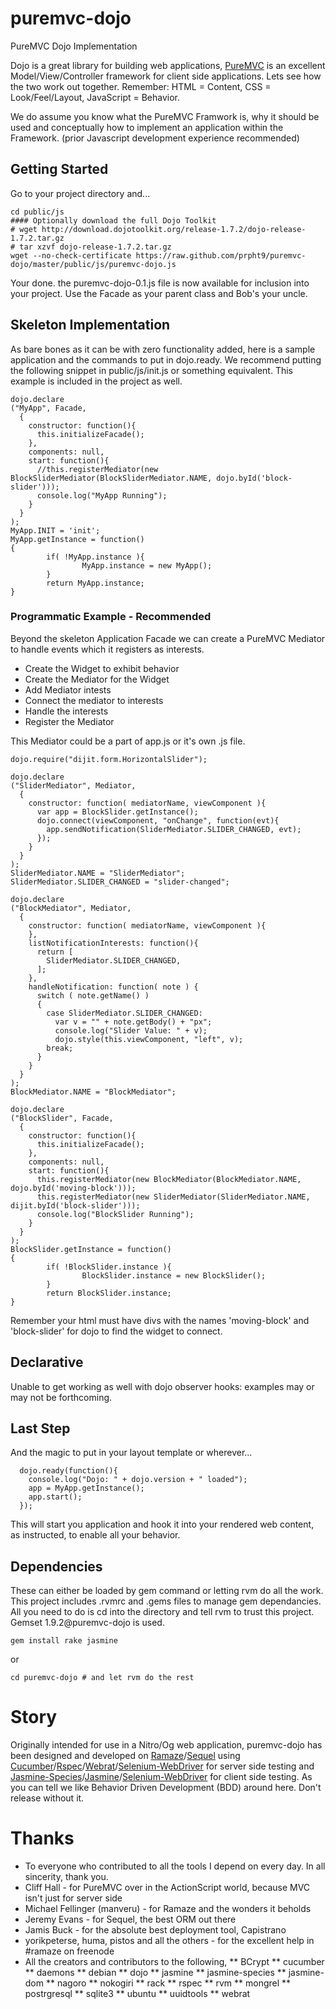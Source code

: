 puremvc-dojo
============

PureMVC Dojo Implementation

Dojo is a great library for building web applications, [PureMVC](http://puremvc.org/) is an excellent Model/View/Controller framework for client side applications. Lets see how the two work out together.  Remember: HTML = Content, CSS = Look/Feel/Layout, JavaScript = Behavior.

We do assume you know what the PureMVC Framwork is, why it should be used and conceptually how to implement an application within the Framework. (prior Javascript development experience recommended)

Getting Started
---------------

Go to your project directory and...

````````````````````````````````````````````````````````````````````````````````
cd public/js
#### Optionally download the full Dojo Toolkit
# wget http://download.dojotoolkit.org/release-1.7.2/dojo-release-1.7.2.tar.gz
# tar xzvf dojo-release-1.7.2.tar.gz
wget --no-check-certificate https://raw.github.com/prpht9/puremvc-dojo/master/public/js/puremvc-dojo.js
````````````````````````````````````````````````````````````````````````````````

Your done. the puremvc-dojo-0.1.js file is now available for inclusion into your project. Use the Facade as your parent class and Bob's your uncle.

Skeleton Implementation 
-----------------------

As bare bones as it can be with zero functionality added, here is a sample application and the commands to put in dojo.ready. We recommend putting the following snippet in public/js/init.js or something equivalent. This example is included in the project as well.

````````````````````````````````````````````````````````````````````````````````
dojo.declare
("MyApp", Facade,
  {
    constructor: function(){
      this.initializeFacade();
    },
    components: null,
    start: function(){
      //this.registerMediator(new BlockSliderMediator(BlockSliderMediator.NAME, dojo.byId('block-slider')));
      console.log("MyApp Running");
    }
  }
);
MyApp.INIT = 'init';
MyApp.getInstance = function()
{
        if( !MyApp.instance ){
                MyApp.instance = new MyApp();
        }
        return MyApp.instance;
}
````````````````````````````````````````````````````````````````````````````````

### Programmatic Example - Recommended

Beyond the skeleton Application Facade we can create a PureMVC Mediator to handle events which it registers as interests.

* Create the Widget to exhibit behavior
* Create the Mediator for the Widget
* Add Mediator intests
* Connect the mediator to interests
* Handle the interests
* Register the Mediator

This Mediator could be a part of app.js or it's own .js file.

````````````````````````````````````````````````````````````````````````````````
dojo.require("dijit.form.HorizontalSlider");

dojo.declare
("SliderMediator", Mediator,
  {
    constructor: function( mediatorName, viewComponent ){
      var app = BlockSlider.getInstance();
      dojo.connect(viewComponent, "onChange", function(evt){
        app.sendNotification(SliderMediator.SLIDER_CHANGED, evt);
      });
    }
  } 
);
SliderMediator.NAME = "SliderMediator";
SliderMediator.SLIDER_CHANGED = "slider-changed";

dojo.declare
("BlockMediator", Mediator,
  {
    constructor: function( mediatorName, viewComponent ){
    },
    listNotificationInterests: function(){
      return [
        SliderMediator.SLIDER_CHANGED,
      ];
    },
    handleNotification: function( note ) {
      switch ( note.getName() )
      {
        case SliderMediator.SLIDER_CHANGED:
          var v = "" + note.getBody() + "px";
          console.log("Slider Value: " + v);
          dojo.style(this.viewComponent, "left", v);
        break;
      }
    } 
  } 
);
BlockMediator.NAME = "BlockMediator";

dojo.declare
("BlockSlider", Facade,
  {
    constructor: function(){
      this.initializeFacade();
    },
    components: null,
    start: function(){
      this.registerMediator(new BlockMediator(BlockMediator.NAME, dojo.byId('moving-block')));
      this.registerMediator(new SliderMediator(SliderMediator.NAME, dijit.byId('block-slider')));
      console.log("BlockSlider Running");
    }
  }
);
BlockSlider.getInstance = function()
{
        if( !BlockSlider.instance ){
                BlockSlider.instance = new BlockSlider();
        }
        return BlockSlider.instance;
}

````````````````````````````````````````````````````````````````````````````````

Remember your html must have divs with the names 'moving-block' and 'block-slider' for dojo to find the widget to connect. 

Declarative
-----------

Unable to get working as well with dojo observer hooks: examples may or may not be forthcoming.

Last Step
---------

And the magic to put in your layout template or wherever...

````````````````````````````````````````````````````````````````````````````````
  dojo.ready(function(){
    console.log("Dojo: " + dojo.version + " loaded");
    app = MyApp.getInstance();
    app.start();
  });
````````````````````````````````````````````````````````````````````````````````

This will start you application and hook it into your rendered web content, as instructed, to enable all your behavior.

Dependencies
------------

These can either be loaded by gem command or letting rvm do all the work. This project includes .rvmrc and .gems files to manage gem dependancies. All you need to do is cd into the directory and tell rvm to trust this project. Gemset 1.9.2@puremvc-dojo is used.

````````````````````````````````````````````````````````````````````````````````
gem install rake jasmine
````````````````````````````````````````````````````````````````````````````````

or

````````````````````````````````````````````````````````````````````````````````
cd puremvc-dojo # and let rvm do the rest
````````````````````````````````````````````````````````````````````````````````


Story
=====

Originally intended for use in a Nitro/Og web application, puremvc-dojo has been designed and developed on [Ramaze](http://ramaze.net/)/[Sequel](http://sequel.rubyforge.org/) using [Cucumber](http://cukes.info/)/[Rspec](http://rspec.info/)/[Webrat](https://github.com/brynary/webrat)/[Selenium-WebDriver](http://seleniumhq.org/docs/03_webdriver.html) for server side testing and [Jasmine-Species](http://rudylattae.github.com/jasmine-species/)/[Jasmine](http://pivotal.github.com/jasmine/)/[Selenium-WebDriver](http://seleniumhq.org/docs/03_webdriver.html) for client side testing. As you can tell we like Behavior Driven Development (BDD) around here. Don't release without it.

Thanks
======

* To everyone who contributed to all the tools I depend on every day. In all sincerity, thank you.
* Cliff Hall - for PureMVC over in the ActionScript world, because MVC isn't just for server side
* Michael Fellinger (manveru) - for Ramaze and the wonders it beholds
* Jeremy Evans - for Sequel, the best ORM out there
* Jamis Buck - for the absolute best deployment tool, Capistrano
* yorikpeterse, huma, pistos and all the others - for the excellent help in #ramaze on freenode
* All the creators and contributors to the following,
** BCrypt
** cucumber
** daemons
** debian
** dojo
** jasmine
** jasmine-species
** jasmine-dom
** nagoro
** nokogiri
** rack
** rspec
** rvm
** mongrel
** postrgresql
** sqlite3
** ubuntu
** uuidtools
** webrat
